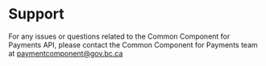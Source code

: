 # Support
For any issues or questions related to the Common Component for Payments API, please contact the Common Component for Payments team at paymentcomponent@gov.bc.ca